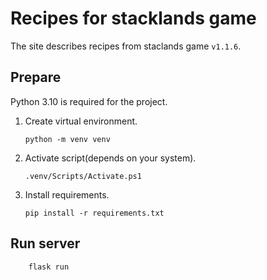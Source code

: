 # Recipes for stacklands game

The site describes recipes from staclands game `v1.1.6`.

## Prepare

Python 3.10 is required for the project.

1. Create virtual environment.

    ```console
    python -m venv venv
    ```

2. Activate script(depends on your system).

    ```console
    .venv/Scripts/Activate.ps1
    ```

3. Install requirements.

    ```console
    pip install -r requirements.txt
    ```

## Run server

```console
    flask run
```
